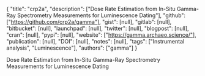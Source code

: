 {
  "title": "crp2a",
  "description": ["Dose Rate Estimation from In-Situ Gamma-Ray Spectrometry Measurements for Luminescence Dating"],
  "github": ["https://github.com/crp2a/gamma"],
  "gist": [null],
  "gitlab": [null],
  "bitbucket": [null],
  "launchpad": [null],
  "twitter": [null],
  "blogpost": [null],
  "cran": [null],
  "pypi": [null],
  "website": ["https://gamma.archaeo.science/"],
  "publication": [null],
  "DOI": [null],
  "notes": [null],
  "tags": ["Instrumental analysis", "Luminescence"],
  "authors": ["gamma"]
}

<!-- Generated by csv2md.R – do not edit by hand -->

Dose Rate Estimation from In-Situ Gamma-Ray Spectrometry Measurements for Luminescence Dating